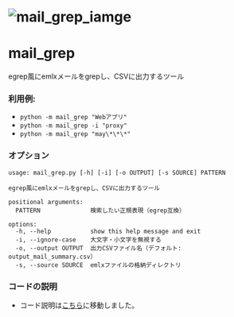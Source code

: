 # ![mail_grep_iamge](./docs/assets/mail_grep_iamge.png)

# mail_grep

egrep風にemlxメールをgrepし、CSVに出力するツール

### 利用例:

- `python -m mail_grep "Webアプリ"`
- `python -m mail_grep -i "proxy"`
- `python -m mail_grep "may\*\*\*"`

### オプション

```
usage: mail_grep.py [-h] [-i] [-o OUTPUT] [-s SOURCE] PATTERN

egrep風にemlxメールをgrepし、CSVに出力するツール

positional arguments:
  PATTERN              検索したい正規表現（egrep互換）

options:
  -h, --help           show this help message and exit
  -i, --ignore-case    大文字・小文字を無視する
  -o, --output OUTPUT  出力CSVファイル名（デフォルト: output_mail_summary.csv）
  -s, --source SOURCE  emlxファイルの格納ディレクトリ

```

### コードの説明

- コード説明は[こちら](./docs/CODE_GUIDE.md)に移動しました。
